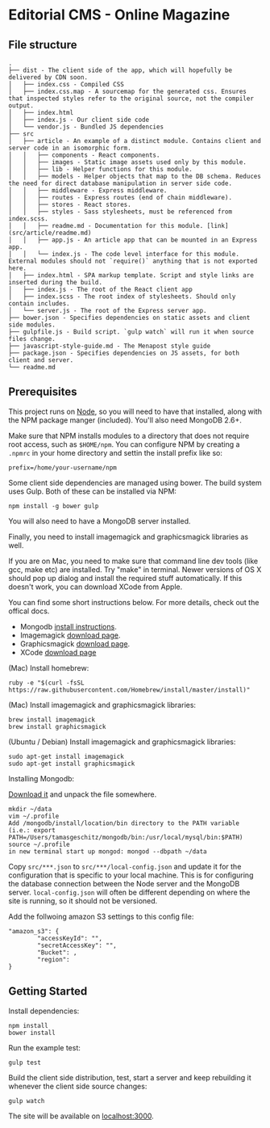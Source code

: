 # Editorial CMS - Online Magazine

## File structure

	.
	├── dist - The client side of the app, which will hopefully be delivered by CDN soon.
	│   ├── index.css - Compiled CSS
	│   ├── index.css.map - A sourcemap for the generated css. Ensures that inspected styles refer to the original source, not the compiler output.
	│   ├── index.html
	│   ├── index.js - Our client side code
	│   └── vendor.js - Bundled JS dependencies
	├── src
	│   ├── article - An example of a distinct module. Contains client and server code in an isomorphic form.
	│   │   ├── components - React components.
	│   │   ├── images - Static image assets used only by this module.
	│   │   ├── lib - Helper functions for this module.
	│   │   ├── models - Helper objects that map to the DB schema. Reduces the need for direct database manipulation in server side code.
	│   │   ├── middleware - Express middleware.
	│   │   ├── routes - Express routes (end of chain middleware).
	│   │   ├── stores - React stores.
	│   │   ├── styles - Sass stylesheets, must be referenced from index.scss.
	│   │   ├── readme.md - Documentation for this module. [link](src/article/readme.md)
	│   │   ├── app.js - An article app that can be mounted in an Express app.
	│   │   └── index.js - The code level interface for this module. External modules should not `require()` anything that is not exported here.
	│   ├── index.html - SPA markup template. Script and style links are inserted during the build.
	│   ├── index.js - The root of the React client app
	│   ├── index.scss - The root index of stylesheets. Should only contain includes.
	│   └── server.js - The root of the Express server app.
	├── bower.json - Specifies dependencies on static assets and client side modules.
	├── gulpfile.js - Build script. `gulp watch` will run it when source files change.
	├── javascript-style-guide.md - The Menapost style guide
	├── package.json - Specifies dependencies on JS assets, for both client and server.
	└── readme.md

## Prerequisites

This project runs on [Node](http://nodejs.org/), so you will need to have that installed, along with the NPM package manger (included). You'll also need MongoDB 2.6+.

Make sure that NPM installs modules to a directory that does not require root access, such as `$HOME/npm`. You can configure NPM by creating a `.npmrc` in your home directory and settin the install prefix like so:

	prefix=/home/your-username/npm

Some client side dependencies are managed using bower. The build system uses Gulp. Both of these can be installed via NPM:

	npm install -g bower gulp

You will also need to have a MongoDB server installed. 

Finally, you need to install imagemagick and graphicsmagick libraries as well.

If you are on Mac, you need to make sure that command line dev tools (like gcc, make etc) are installed. Try "make" in terminal. Newer versions of OS X should pop up dialog and install
the required stuff automatically. If this doesn't work, you can download XCode from Apple.

You can find some short instructions below. For more details, check out the offical docs. 

- Mongodb [install instructions](docs.mongodb.org/manual/installation/).
- Imagemagick [download page](http://www.imagemagick.org/script/binary-releases.php).
- Graphicsmagick [download page](http://www.graphicsmagick.org/download.html).
- XCode [download page](https://developer.apple.com/xcode/downloads/)

(Mac) Install homebrew:

	ruby -e "$(curl -fsSL https://raw.githubusercontent.com/Homebrew/install/master/install)"

(Mac) Install imagemagick and graphicsmagick libraries:

	brew install imagemagick
	brew install graphicsmagick

(Ubuntu / Debian) Install imagemagick and graphicsmagick libraries:

	sudo apt-get install imagemagick
	sudo apt-get install graphicsmagick

Installing Mongodb:

[Download it](https://www.mongodb.org/downloads) and unpack the file somewhere.

	mkdir ~/data
	vim ~/.profile
	Add /mongodb/install/location/bin directory to the PATH variable (i.e.: export PATH=/Users/tamasgeschitz/mongodb/bin:/usr/local/mysql/bin:$PATH)
	source ~/.profile
	in new terminal start up mongod: mongod --dbpath ~/data

Copy `src/***.json` to `src/***/local-config.json` and update it for the configuration that is specific to your local machine. This is for configuring the database connection between the Node server and the MongoDB server. `local-config.json` will often be different depending on where the site is running, so it should not be versioned.

Add the follwoing amazon S3 settings to this config file:

	"amazon_s3": {
			"accessKeyId": "",
			"secretAccessKey": "",
			"Bucket": ,
			"region": 
	}

## Getting Started


Install dependencies:

	npm install
	bower install

Run the example test:

	gulp test

Build the client side distribution, test, start a server and keep rebuilding it whenever the client side source changes:

	gulp watch

The site will be available on [localhost:3000](localhost:3000).



